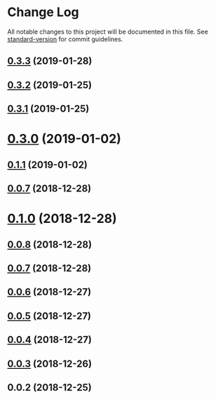 # Change Log

All notable changes to this project will be documented in this file. See [standard-version](https://github.com/conventional-changelog/standard-version) for commit guidelines.

<a name="0.3.3"></a>
## [0.3.3](https://github.com/koalajs/ts-orm/compare/v0.3.2...v0.3.3) (2019-01-28)



<a name="0.3.2"></a>
## [0.3.2](https://github.com/koalajs/ts-orm/compare/v0.3.1...v0.3.2) (2019-01-25)



<a name="0.3.1"></a>
## [0.3.1](https://github.com/koalajs/ts-orm/compare/v0.3.0...v0.3.1) (2019-01-25)



<a name="0.3.0"></a>
# [0.3.0](https://github.com/koalajs/ts-orm/compare/v0.1.1...v0.3.0) (2019-01-02)



<a name="0.1.1"></a>
## [0.1.1](https://github.com/koalajs/ts-orm/compare/v0.1.0...v0.1.1) (2019-01-02)



<a name="0.0.7"></a>
## [0.0.7](https://github.com/koalajs/ts-orm/compare/v0.0.6...v0.0.7) (2018-12-28)



<a name="0.1.0"></a>
# [0.1.0](https://github.com/koalajs/ts-orm/compare/v0.0.8...v0.1.0) (2018-12-28)



<a name="0.0.8"></a>
## [0.0.8](https://github.com/koalajs/ts-orm/compare/v0.0.6...v0.0.8) (2018-12-28)

<a name="0.0.7"></a>
## [0.0.7](https://github.com/koalajs/ts-orm/compare/v0.0.6...v0.0.7) (2018-12-28)



<a name="0.0.6"></a>
## [0.0.6](https://github.com/koalajs/ts-orm/compare/v0.0.5...v0.0.6) (2018-12-27)



<a name="0.0.5"></a>
## [0.0.5](/compare/v0.0.4...v0.0.5) (2018-12-27)



<a name="0.0.4"></a>
## [0.0.4](/compare/v0.0.3...v0.0.4) (2018-12-27)



<a name="0.0.3"></a>
## [0.0.3](/compare/v0.0.2...v0.0.3) (2018-12-26)



<a name="0.0.2"></a>
## 0.0.2 (2018-12-25)
